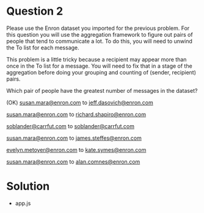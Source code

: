 # Question 2

Please use the Enron dataset you imported for the previous problem. For this question you will use the aggregation framework to figure out pairs of people that tend to communicate a lot. To do this, you will need to unwind the To list for each message. 

This problem is a little tricky because a recipient may appear more than once in the To list for a message. You will need to fix that in a stage of the aggregation before doing your grouping and counting of (sender, recipient) pairs. 

Which pair of people have the greatest number of messages in the dataset?


(OK) susan.mara@enron.com to jeff.dasovich@enron.com

susan.mara@enron.com to richard.shapiro@enron.com

soblander@carrfut.com to soblander@carrfut.com

susan.mara@enron.com to james.steffes@enron.com

evelyn.metoyer@enron.com to kate.symes@enron.com

susan.mara@enron.com to alan.comnes@enron.com

# Solution
- app.js
